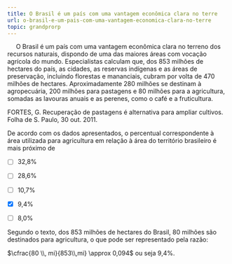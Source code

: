 ```yaml
---
title: O Brasil é um país com uma vantagem econômica clara no terre
url: o-brasil-e-um-pais-com-uma-vantagem-economica-clara-no-terre
topic: grandprorp
---
```



     O Brasil é um país com uma vantagem econômica clara no terreno dos recursos naturais, dispondo de uma das maiores áreas com vocação agrícola do mundo. Especialistas calculam que, dos 853 milhões de hectares do país, as cidades, as reservas indígenas e as áreas de preservação, incluindo florestas e mananciais, cubram por volta de 470 milhões de hectares. Aproximadamente 280 milhões se destinam à agropecuária, 200 milhões para pastagens e 80 milhões para a agricultura, somadas as lavouras anuais e as perenes, como o café e a fruticultura.

FORTES, G. Recuperação de pastagens é alternativa para ampliar cultivos.\
Folha de S. Paulo, 30 out. 2011.

De acordo com os dados apresentados, o percentual correspondente à área utilizada para agricultura em relação à área do território brasileiro é mais próximo de



- [ ] 32,8%
- [ ] 28,6%
- [ ] 10,7%
- [x] 9,4%
- [ ] 8,0%


Segundo o texto, dos 853 milhões de hectares do Brasil, 80 milhões são destinados para agricultura, o que pode ser representado pela razão:

$\cfrac{80 \\, mi}{853\\,mi} \approx 0,094$ ou seja 9,4%.
